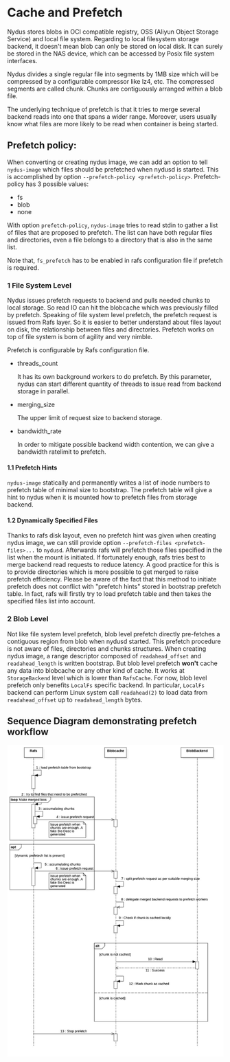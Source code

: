 # Cache and Prefetch

Nydus stores blobs in OCI compatible registry, OSS (Aliyun Object Storage Service) and local file system. Regarding to local filesystem storage backend, it doesn't mean blob can only be stored on local disk. It can surely be stored in the NAS device, which can be accessed by Posix file system interfaces.

Nydus divides a single regular file into segments by 1MB size which will be compressed by a configurable compressor like lz4, etc. The compressed segments are called chunk. Chunks are contiguously arranged within a blob file.

The underlying technique of prefetch is that it tries to merge several backend reads into one that spans a wider range. Moreover, users usually know what files are more likely to be read when container is being started.

## Prefetch policy:

When converting or creating nydus image, we can add an option to tell `nydus-image` which files should be prefetched when nydusd is started. This is accomplished by option `--prefetch-policy <prefetch-policy>`. Prefetch-policy has 3 possible values:

- fs
- blob
- none

With option `prefetch-policy`, `nydus-image` tries to read stdin to gather a list of files that are proposed to prefetch. The list can have both regular files and directories, even a file belongs to a directory that is also in the same list.

Note that, `fs_prefetch` has to be enabled in rafs configuration file if prefetch is required.

### 1 File System Level

Nydus issues prefetch requests to backend and pulls needed chunks to local storage. So read IO can hit the blobcache which was previously filled by prefetch. Speaking of file system level prefetch, the prefetch request is issued from Rafs layer. So it is easier to better understand about files layout on disk, the relationship between files and directories. Prefetch works on top of file system is born of agility and very nimble.

Prefetch is configurable by Rafs configuration file.

- threads_count

  It has its own background workers to do prefetch. By this parameter, nydus can start different quantity of threads to issue read from backend storage in parallel.

- merging_size

  The upper limit of request size to backend storage.

- bandwidth_rate

  In order to mitigate possible backend width contention, we can give a bandwidth ratelimit to prefetch.

#### 1.1 Prefetch Hints

`nydus-image` statically and permanently writes a list of inode numbers to prefetch table of minimal size to bootstrap. The prefetch table will give a hint to nydus when it is mounted how to prefetch files from storage backend.

#### 1.2 Dynamically Specified Files

Thanks to rafs disk layout, even no prefetch hint was given when creating nydus image, we can still provide option `--prefetch-files <prefetch-files>...` to `nydusd`. Afterwards rafs will prefetch those files specified in the list when the mount is initiated. If fortunately enough, rafs tries best to merge backend read requests to reduce latency. A good practice for this is to provide directories which is more possible to get merged to raise prefetch efficiency.
Please be aware of the fact that this method to initiate prefetch does not conflict with "prefetch hints" stored in bootstrap prefetch table. In fact, rafs will firstly try to load prefetch table and then takes the specified files list into account.

### 2 Blob Level

Not like file system level prefetch, blob level prefetch directly pre-fetches a contiguous region from blob when nydusd started. This prefetch procedure is not aware of files, directories and chunks structures. When creating nydus image, a range descriptor composed of `readahead_offset` and `readahead_length` is written bootstrap. But blob level prefetch **won't** cache any data into blobcache or any other kind of cache. It works at `StorageBackend` level which is lower than `RafsCache`. For now, blob level prefetch only benefits `LocalFs` specific backend. In particular, `LocalFs` backend can perform Linux system call `readahead(2)` to load data from `readahead_offset` up to `readahead_length` bytes.

## Sequence Diagram demonstrating prefetch workflow

![Container Cold Startup](../misc/prefetch_seq_diagram.jpg)

